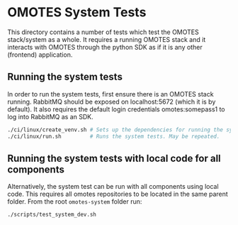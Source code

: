 # OMOTES System Tests

This directory contains a number of tests which test the OMOTES stack/system as a whole. It
requires a running OMOTES stack and it interacts with OMOTES through the python SDK as if it is
any other (frontend) application.

## Running the system tests

In order to run the system tests, first ensure there is an OMOTES stack running. RabbitMQ
should be exposed on localhost:5672 (which it is by default). It also requires the default
login credentials omotes:somepass1 to log into RabbitMQ as an SDK.

```bash
./ci/linux/create_venv.sh # Sets up the dependencies for running the system tests application.
./ci/linux/run.sh         # Runs the system tests. May be repeated.
```

## Running the system tests with local code for all components

Alternatively, the system test can be run with all components using local code. This requires all
omotes repositories to be located in the same parent folder. From the root `omotes-system` folder
run:

```bash
./scripts/test_system_dev.sh
```